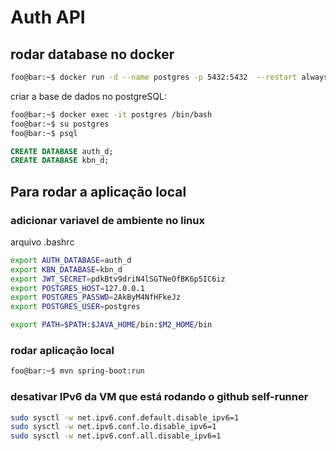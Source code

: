 # Auth API


## rodar database no docker

```bash
foo@bar:~$ docker run -d --name postgres -p 5432:5432  --restart always -e POSTGRES_PASSWORD=2AkByM4NfHFkeJz -v ./pgdata:/var/lib/postgresql/data postgres:15.5-alpine3.19 
```

criar a base de dados no postgreSQL:
```bash
foo@bar:~$ docker exec -it postgres /bin/bash
foo@bar:~$ su postgres
foo@bar:~$ psql
```

```sql
CREATE DATABASE auth_d;
CREATE DATABASE kbn_d;
```

## Para rodar a aplicação local

### adicionar variavel de ambiente no linux

arquivo .bashrc

```bash
export AUTH_DATABASE=auth_d
export KBN_DATABASE=kbn_d
export JWT_SECRET=pdkBtv9driN4lSGTNeOfBK6p5IC6iz
export POSTGRES_HOST=127.0.0.1
export POSTGRES_PASSWD=2AkByM4NfHFkeJz
export POSTGRES_USER=postgres

export PATH=$PATH:$JAVA_HOME/bin:$M2_HOME/bin
```

### rodar aplicação local

```bash
foo@bar:~$ mvn spring-boot:run
```

### desativar IPv6 da VM que está rodando o github self-runner
```bash
sudo sysctl -w net.ipv6.conf.default.disable_ipv6=1
sudo sysctl -w net.ipv6.conf.lo.disable_ipv6=1
sudo sysctl -w net.ipv6.conf.all.disable_ipv6=1
```
